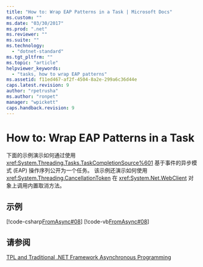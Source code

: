 ```yaml
---
title: "How to: Wrap EAP Patterns in a Task | Microsoft Docs"
ms.custom: ""
ms.date: "03/30/2017"
ms.prod: ".net"
ms.reviewer: ""
ms.suite: ""
ms.technology: 
  - "dotnet-standard"
ms.tgt_pltfrm: ""
ms.topic: "article"
helpviewer_keywords: 
  - "tasks, how to wrap EAP patterns"
ms.assetid: f11ed467-af2f-4504-8a2e-299a6c36d44e
caps.latest.revision: 9
author: "rpetrusha"
ms.author: "ronpet"
manager: "wpickett"
caps.handback.revision: 9
---
```

# How to: Wrap EAP Patterns in a Task
下面的示例演示如何通过使用 <xref:System.Threading.Tasks.TaskCompletionSource%601> 基于事件的异步模式 \(EAP\) 操作序列公开为一个任务。  该示例还演示如何使用 <xref:System.Threading.CancellationToken> 在 <xref:System.Net.WebClient> 对象上调用内置取消方法。  
  
## 示例  
 [!code-csharp[FromAsync#08](../../../samples/snippets/csharp/VS_Snippets_Misc/fromasync/cs/fromasync.cs#08)]
 [!code-vb[FromAsync#08](../../../samples/snippets/visualbasic/VS_Snippets_Misc/fromasync/vb/module1.vb#08)]  
  
## 请参阅  
 [TPL and Traditional .NET Framework Asynchronous Programming](../../../docs/standard/parallel-programming/tpl-and-traditional-async-programming.md)